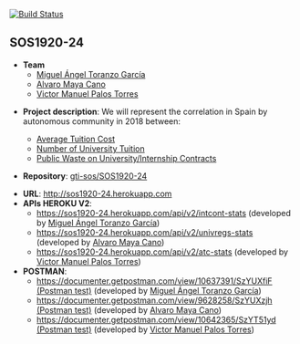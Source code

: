 <main>

[![Build Status](https://travis-ci.org/gti-sos/SOS1920-24.svg?branch=master)](https://travis-ci.org/gti-sos/SOS1920-24)


<h2 id="sos1920-24">SOS1920-24</h2>
<ul>
<li><strong>Team</strong><ul>
<li><a href="https://github.com/Nerk1">Miguel Ángel Toranzo García</a></li>
<li><a href="https://github.com/AlvaroMaya">Alvaro Maya Cano</a></li>
<li><a href="https://github.com/vicpaltor">Victor Manuel Palos Torres</a></li>
</ul>
</li>
<li><p><strong>Project description</strong>: We will represent the correlation in Spain by autonomous community in 2018 between:</p>
<ul>
<li><a href="http://sos1920-24.herokuapp.com/#/atc-stats">Average Tuition Cost</a></li>
<li><a href="http://sos1920-24.herokuapp.com/#/univreg-stats">Number of University Tuition</a></li>
<li><a href="http://sos1920-24.herokuapp.com/#/intcont-stats">Public Waste on University/Internship Contracts</a></li>
</ul>
</li>
<li><p><strong>Repository</strong>: <a href="https://github.com/gti-sos/SOS1920-24">gti-sos/SOS1920-24</a></p>
</li>
<li><strong>URL</strong>: <a href="http://sos1920-24.herokuapp.com">http://sos1920-24.herokuapp.com</a></li>
<li><strong>APIs HEROKU V2</strong>:<ul>
<li><a href="https://sos1920-24.herokuapp.com/api/v2/intcont-stats">https://sos1920-24.herokuapp.com/api/v2/intcont-stats</a> (developed by <a href="https://github.com/Nerk1">Miguel Ángel Toranzo García</a>)</li>
<li><a href="https://sos1920-24.herokuapp.com/api/v2/univregs-stats">https://sos1920-24.herokuapp.com/api/v2/univregs-stats</a> (developed by <a href="https://github.com/AlvaroMaya">Alvaro Maya Cano</a>)</li>
<li><a href="https://sos1920-24.herokuapp.com/api/v2/atc-stats">https://sos1920-24.herokuapp.com/api/v2/atc-stats</a> (developed by <a href="https://github.com/vicpaltor">Victor Manuel Palos Torres</a>)</li>
	</ul>
</li>
<li><strong>POSTMAN</strong>:<ul>
	
<li><a href="https://documenter.getpostman.com/view/10637391/SzYUXfiF">https://documenter.getpostman.com/view/10637391/SzYUXfiF (Postman test)</a> (developed by <a href="https://github.com/Nerk1">Miguel Ángel Toranzo García</a>)</li>
	
<li><a href="https://documenter.getpostman.com/view/9628258/SzYUXzjh">https://documenter.getpostman.com/view/9628258/SzYUXzjh (Postman test)</a> (developed by <a href="https://github.com/AlvaroMaya">Alvaro Maya Cano</a>)</li>
	
<li><a href="https://documenter.getpostman.com/view/10642365/SzYT51yd">https://documenter.getpostman.com/view/10642365/SzYT51yd (Postman test)</a> (developed by <a href="https://github.com/vicpaltor">Victor Manuel Palos Torres</a>)</li>
</ul>
</li>
</ul>
</main>



